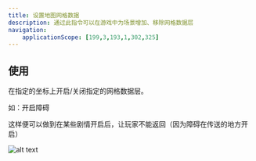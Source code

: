 ```yaml
---
title: 设置地图网格数据
description: 通过此指令可以在游戏中为场景增加、移除网格数据层
navigation:
    applicationScope: [199,3,193,1,302,325]
---
```


## 使用

在指定的坐标上开启/关闭指定的网格数据层。

如：开启障碍

这样便可以做到在某些剧情开启后，让玩家不能返回（因为障碍在传送的地方开启）

![alt text](https://cdn.gcw.wiki.wiki/gcw/image/zh_hans/commands/scene/setmapgriddata/image.png)
